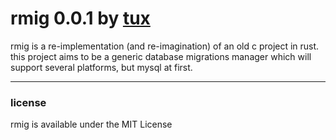 # rmig 0.0.1 by [tux](https://github.com/realtux)

rmig is a re-implementation (and re-imagination) of an old c project in rust. this project aims to be
a generic database migrations manager which will support several platforms, but mysql at first.

---

### license

rmig is available under the MIT License
